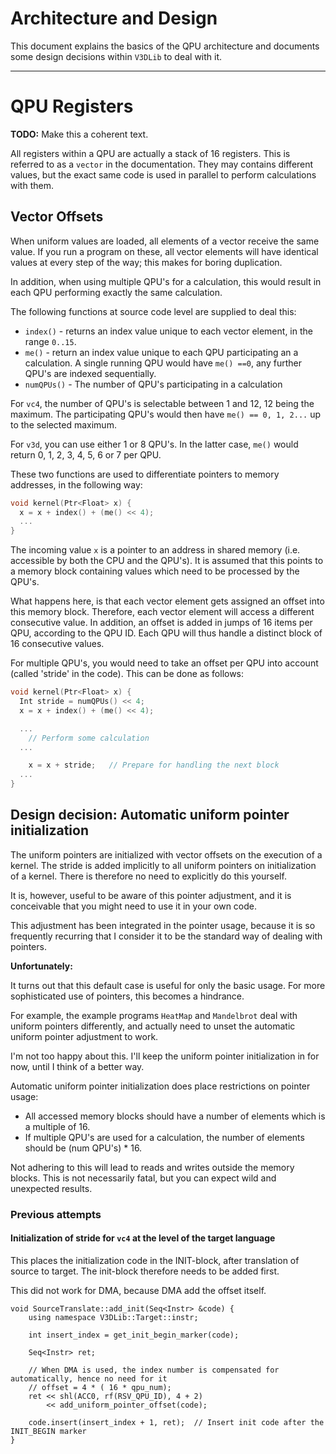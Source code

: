 # Architecture and Design

This document explains the basics of the QPU architecture and documents some design decisions within `V3DLib` to deal with it.

-----

# QPU Registers

**TODO:** Make this a coherent text.

All registers within a QPU are actually a stack of 16 registers. This is referred to as a `vector` in the documentation.
They may contains different values, but the exact same code is used in parallel to perform calculations with them.


## Vector Offsets

When uniform values are loaded, all elements of a vector receive the same value. If you run a program on these,
all vector elements will have identical values at every step of the way; this makes for boring duplication.

In addition, when using multiple QPU's for a calculation, this would result in each QPU performing exactly the
same calculation.

The following functions at source code level are supplied to deal this:

  - `index()`   - returns an index value unique to each vector element, in the range `0..15`.
  - `me()`      - return an index value unique to each QPU participating an a calculation.
                  A single running QPU would have `me() ==0`, any further QPU's are indexed sequentially.
  - `numQPUs()` - The number of QPU's participating in a calculation

For `vc4`, the number of QPU's is selectable between 1 and 12, 12 being the maximum.
The participating QPU's would then have `me() == 0, 1, 2...` up to the selected maximum.

For `v3d`, you can use either 1 or 8 QPU's. In the latter case, `me()` would return 0, 1, 2, 3, 4, 5, 6 or 7 per QPU. 

These two functions are used to differentiate pointers to memory addresses, in the following way:

```c++
void kernel(Ptr<Float> x) {
  x = x + index() + (me() << 4);
  ...
}
```

The incoming value `x` is a pointer to an address in shared memory (i.e. accessible by both the CPU and the QPU's).
It is assumed that this points to a memory block containing values which need to be processed by the QPU's.

What happens here, is that each vector element gets assigned an offset into this memory block. Therefore,
each vector element will access a different consecutive value.
In addition, an offset is added in jumps of 16 items per QPU, according to the QPU ID.
Each QPU will thus handle a distinct block of 16 consecutive values.

For multiple QPU's, you would need to take an offset per QPU into account (called 'stride' in the code).
This can be done as follows:

```c++
void kernel(Ptr<Float> x) {
  Int stride = numQPUs() << 4;
  x = x + index() + (me() << 4);

  ...
	// Perform some calculation
  ...

	x = x + stride;   // Prepare for handling the next block 
  ...
}
```

## Design decision: Automatic uniform pointer initialization

The uniform pointers are initialized with vector offsets on the execution of a kernel.
The stride is added implicitly to all uniform pointers on initialization of a kernel.
There is therefore no need to explicitly do this yourself.

It is, however, useful to be aware of this pointer adjustment, and it is conceivable that you might need to use it
in your own code.

This adjustment has been integrated in the pointer usage, because it is so frequently recurring that I consider it
to be the standard way of dealing with pointers.

**Unfortunately:**

It turns out that this default case is useful for only the basic usage. For more sophisticated use of pointers, this becomes a hindrance.

For example, the example programs `HeatMap` and `Mandelbrot` deal with uniform pointers differently, and actually
need to unset the automatic uniform pointer adjustment to work.

I'm not too happy about this. I'll keep the uniform pointer initialization in for now, until I think of a better way.

Automatic uniform pointer initialization does place restrictions on pointer usage:

- All accessed memory blocks should have a number of elements which is a multiple of 16.
- If multiple QPU's are used for a calculation, the number of elements should be (num QPU's) * 16.

Not adhering to this will lead to reads and writes outside the memory blocks.
This is not necessarily fatal, but you can expect wild and unexpected results.

### Previous attempts

#### Initialization of stride for `vc4` at the level of the target language

This places the initialization code in the INIT-block, after translation of source to target.
The init-block therefore needs to be added first.

This did not work for DMA, because DMA add the offset itself.

```
void SourceTranslate::add_init(Seq<Instr> &code) {
	using namespace V3DLib::Target::instr;

	int insert_index = get_init_begin_marker(code);

	Seq<Instr> ret;

	// When DMA is used, the index number is compensated for automatically, hence no need for it
	// offset = 4 * ( 16 * qpu_num);
	ret << shl(ACC0, rf(RSV_QPU_ID), 4 + 2)
	    << add_uniform_pointer_offset(code);

	code.insert(insert_index + 1, ret);  // Insert init code after the INIT_BEGIN marker
}
```


